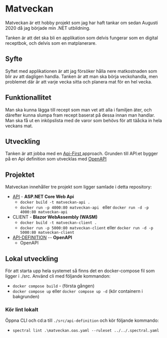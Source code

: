 # Matveckan

Matveckan är ett hobby projekt som jag har haft tankar om sedan Augusti 2020 då jag började min .NET utbildning. 

Tanken är att det ska bli en applikation som delvis fungerar som en digital receptbok, och delvis som en matplanerare. 

## Syfte

Syftet med applikationen är att jag försöker hålla nere matkostnaden som blir av att dagligen handla. Tanken är att man ska börja veckohandla, men problemet där är att varje vecka sitta och planera mat för en hel vecka. 

## Funktionallitet

Man ska kunna lägga till recept som man vet att alla i familjen äter, och därefter kunna slumpa fram recept baserat på dessa innan man handlar. Man ska få ut en inköpslista med de varor som behövs för att täåcka in hela veckans mat. 

## Utveckling

Tanken är att jobba med en <a href="https://swagger.io/resources/articles/adopting-an-api-first-approach/">Api-First </a> approach. Grunden till API:et bygger på en Api definition som utvecklas med <a href="https://swagger.io/specification/">OpenAPI</a>

## Projektet

Matveckan innehåller tre projekt som ligger samlade i detta repository:

* <a href="https://github.com/Spuute/Matveckan/tree/main/src/api">API</a> - **ASP.NET Core Web Api**
    * ```docker build -t matveckan-api .```
    * ```docker run -p 4000:80 matveckan-api ``` eller ```docker run -d -p 4000:80 matveckan-api ```
* CLIENT - **Blazor WebAssembly (WASM)**
    * ```docker build -t matveckan-client .```
    * ```docker run -p 5000:80 matveckan-client``` eller ```docker run -d -p 5000:80 matveckan-client```
* <a href="https://github.com/Spuute/Matveckan/tree/main/src/api-definition">API-DEFINITION</a> -- **OpenAPI**
    * OpenAPI

## Lokal utveckling

För att starta upp hela systemet så finns det en docker-compose fil som ligger i ./src. Använd cli med följande kommandon:

* ```docker compose build``` - (första gången)
* ``` docker compose up ``` eller ```docker compose up -d```  (kör containern i bakgrunden)

### Kör lint lokalt

Öppna CLI och cd:a till
```./src/api-definition``` och kör följande kommando:

* ```spectral lint .\matveckan.oas.yaml --ruleset ../../.spectral.yaml```